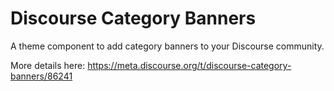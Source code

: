 # Discourse Category Banners

A theme component to add category banners to your Discourse community.

More details here: https://meta.discourse.org/t/discourse-category-banners/86241
